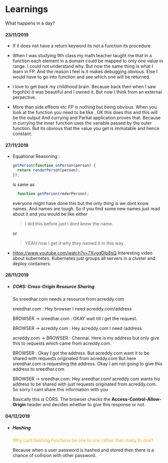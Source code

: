 # Learnings

What happens in a day?

#### 23/11/2019

- If it does not have a return keyword its not a function its procedure.

- When I was studying 9th class my math teacher taught me that in a function each element in a domain could be mapped to only one value in range. I could not understand why. But now the same thing is what I learn in FP. And the reason I feel is it makes debugging obvious. Else I would have to go into function and see which one will be returned.

- I love to get back my childhood brain. Because back then when I saw fogoh(x) it was beautiful and I owned it. But now I think from an external perpective.

- More than side effects etc FP is nothing but being obvious. When you look at the function you need to be like , OK this does this and this will be the output And currying and Partial application proves that. Because in currying the inner function uses the variable passed by the outer function. But its obvious that the value you get is immutable and hence constant.

#### 27/11/2019

- Equational Reasoning :

  ```javascript
  getPerson(function onPerson(person) {
    return renderPerson(person);
  });
  ```

  is same as

  ```javascript
    function getPerson(rederPerson);
  ```

  everyone might have done this but the only thing is we dont know names. And names are tough.
  So if you find some new names just read about it and you would be like either

  > I did this before just I dont know the name.

  or

  > YEAH now I get it why they named it in this way.

- https://www.youtube.com/watch?v=7XvgqDlp8sQ
  Interesting video about kubernetes. Kubernetes just groups all servers in a cluster and deploy containers.

#### 28/11/2019

- ##### CORS: Cross-Origin Resource Sharing

  So sreedhar.com needs a resource from acreddy.com

  sreedhar.com : Hey browser I need acreddy.com/address

  BROWSER -> sreedhar.com : OKAY wait till I get the request.

  BROWSER -> acreddy.com : Hey acreddy.com I need /address.

  acreddy.com -> BROWSER : Chennai. Here is my address but only give this to requests
  which came from acreddy.com.

  BROWSER : Okay I got the address. But acreddy.com want it to be shared with requests originated from acreddy.com But here sreedhar.com is requesting the address. Okay I am not going to give this address to sreedhar.com

  BROWSER -> sreedhar.com: Hey sreedhar.com! acreddy.com wants his address to be shared with just requests originated from acreddy.com. So sorry I cant share this information with you

  Basically this is CORS. The browser checks the **Access-Control-Allow-Origin** header and decides whether to give this response or not.

#### 04/12/2019

- ##### Hashing

  <span style="color:orange;"> Why cant hashing functions be one to one rather than many to one?<span>

  Because when a user password is hashed and stored then there is a chance of collision with other password.
